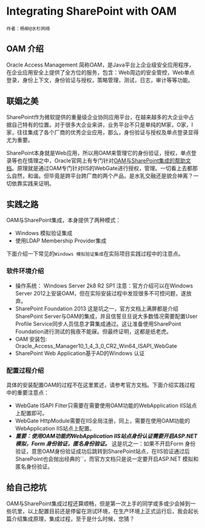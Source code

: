 # Integrating SharePoint with OAM
    作者：杨柳@水杉网络

## OAM 介绍
Oracle Access Management 简称OAM，是Java平台上企业级安全应用程序，在企业应用安全上提供了全方位的服务，包含：Web周边的安全管控，Web单点登录，身份上下文，身份验证与授权，策略管理，测试，日志，审计等等功能。


## 联姻之美

SharePoint作为微软提供的重量级企业协同应用平台，在越来越多的大企业中占据自己特有的位置。对于很多大企业来讲，业务平台不只是单纯的M家，O家，I家，往往集成了各个厂商的优秀企业应用，那么，身份验证与授权及单点登录显得尤为重要。

SharePoint本身就是Web应用，所以用OAM来管理它的身份验证，授权，单点登录等也在情理之中，Oracle官网上有专门针对[OAM与SharePoint集成的帮助文档](http://docs.oracle.com/cd/E40329_01/admin.1112/e27239/oam11_sharepoint2010.htm#AIAAG7317)。原理就是通过OAM专门针对IIS的WebGate进行授权，管理。一切看上去都那么自然，和谐。但毕竟是跨平台跨厂商的两个产品，是水乳交融还是貌合神离？一切依靠实践来证明。

## 实践之路
OAM与SharePoint集成，本身提供了两种模式：

* Windows 模拟验证集成
* 使用LDAP Membership Provider集成

下面介绍一下常见的`Windows 模拟验证集成`在实际项目实践过程中的注意点。

### 软件环境介绍
* 操作系统： Windows Server 2k8 R2 SP1
        注意：官方介绍可以在Windows Server 2012上安装OAM，但在实际安装过程中发现很多不可控问题，遂放弃。
* SharePoint Foundation 2013
        这是坑之一，官方文档上满屏都是介绍SharePoint Server与OAM的集成，并且信誓旦旦说大多数情况需要配置User Profile Service同步人员信息才算集成通过。这让准备使用SharePoint Foundation进行测试的我夜不能寐。但最终证明，这都是纸老虎。
* OAM 安装包: Oracle_Access_Manager10_1_4_3_0_CR2_Win64_ISAPI_WebGate
* SharePoint Web Application基于AD的Windows 认证

### 配置过程介绍
具体的安装配置OAM的过程不在这里累述，请参考官方文档。下面介绍实践过程中的重要注意点：
* WebGate ISAPI Filter只需要在需要使用OAM功能的WebApplication IIS站点上配置即可。
* WebGate HttpModule需要在IIS全局注册，同上，需要在使用OAM功能的WebApplication IIS站点上配置。
*  ***重要：使用OAM功能的WebApplication IIS站点身份认证需要开启ASP.NET 模拟，Form 身份验证，匿名身份验证。***
        这是坑之一：如果不开启Form 身份验证，意思OAM身份验证成功后跳转到SharePoint站点，在IIS验证通过后SharePoint也会抛出经典的``，而官方文档只是说一定要开启ASP.NET 模拟和匿名身份验证。

## 给自己挖坑
OAM与SharePoint集成过程还算顺畅，但是第一次上手的同学或多或少会掉到一些坑里，以上配置目前还是停留在测试环境，在生产环境上正式运行后，我会起长篇介绍集成原理，集成过程，至于是什么时候，您猜？

